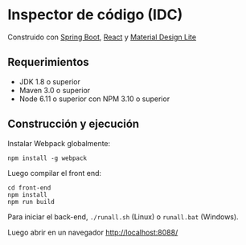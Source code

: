 Inspector de código (IDC)
=========================

Construido con [Spring Boot](https://spring.io/guides/gs/spring-boot/), [React](https://facebook.github.io/react/) y [Material Design Lite](https://getmdl.io/)

Requerimientos
--------------

* JDK 1.8 o superior
* Maven 3.0 o superior
* Node 6.11 o superior con NPM 3.10 o superior

Construcción y ejecución
------------------------

Instalar Webpack globalmente:

    npm install -g webpack

Luego compilar el front end:

    cd front-end
    npm install
    npm run build

Para iniciar el back-end, `./runall.sh` (Linux) o `runall.bat` (Windows).

Luego abrir en un navegador [http://localhost:8088/](http://localhost:8080/)
